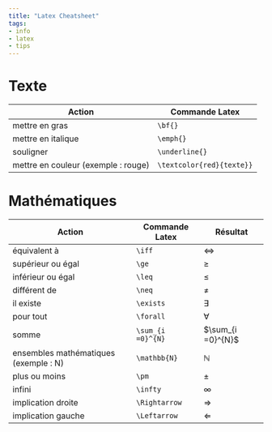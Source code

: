 ```yaml
---
title: "Latex Cheatsheet"
tags:
- info
- latex
- tips
---
```


# Texte

| Action                    | Commande Latex            |
| ------------------------- | ------------------------- |
| mettre en gras            | `\bf{}`                   |
| mettre en italique        | `\emph{}`                 |
| souligner                 | `\underline{}`            |
| mettre en couleur (exemple : rouge) | `\textcolor{red}{texte}}` |

# Mathématiques

| Action                                | Commande Latex    | Résultat          |
| ------------------------------------- | ----------------- | ----------------- |
| équivalent à                          | `\iff`            | $\iff$            |
| supérieur ou égal                     | `\ge`             | $\ge$             |
| inférieur ou égal                     | `\leq`            | $\leq$            |
| différent de                          | `\neq`            | $\neq$            |
| il existe                             | `\exists`         | $\exists$         | 
| pour tout                             | `\forall`         | $\forall$         |
| somme                                 | `\sum_{i =0}^{N}` | $\sum_{i =0}^{N}$ |
| ensembles mathématiques (exemple : N) | `\mathbb{N}`      | $\mathbb{N}$      |
| plus ou moins                         | `\pm`             | $\pm$             |
| infini                                | `\infty`          | $\infty$          |
| implication droite                    | `\Rightarrow`     | $\Rightarrow$     |
| implication gauche                    | `\Leftarrow`      | $\Leftarrow$      |
